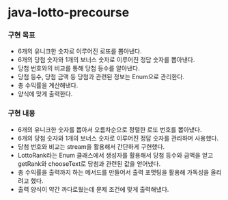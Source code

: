 # java-lotto-precourse

### 구현 목표
- 6개의 유니크한 숫자로 이루어진 로또를 뽑아낸다.
- 6개의 당첨 숫자와 1개의 보너스 숫자로 이루어진 정답 숫자를 뽑아낸다.
- 당첨 번호와의 비교를 통해 당첨 등수를 알아낸다.
- 당첨 등수, 당첨 금액 등 당첨과 관련된 정보는 Enum으로 관리한다.
- 총 수익률을 계산해낸다.
- 양식에 맞게 출력한다.

### 구현 내용
- 6개의 유니크한 숫자를 뽑아서 오름차순으로 정렬한 로또 번호를 뽑아냈다.
- 6개의 당첨 숫자와 1개의 보너스 숫자로 이루어진 정답 숫자를 관리하며 사용했다.
- 당첨 번호와 비교는 stream을 활용해서 간단하게 구현했다.
- LottoRank라는 Enum 클래스에서 생성자를 활용해서 당첨 등수와 금액을 얻고 getRank와 chooseText로 당첨과 관련된 값을 얻어냈다.
- 총 수익률을 출력까지 하는 메서드를 만들어서 출력 포맷팅을 활용해 가독성을 올리려고 했다.
- 출력 양식이 약간 까다로웠는데 문제 조건에 맞게 출력해냈다.